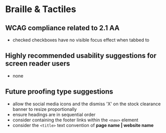 # Braille & Tactiles
## WCAG compliance related to 2.1 AA
- checked checkboxes have no visible focus effect when tabbed to
## Highly recommended usability suggestions for screen reader users
- none
## Future proofing type suggestions
- allow the social media icons and the dismiss 'X' on the stock clearance banner to resize proportionally
- ensure headings are in sequential order
- consider containing the footer links within the `<nav>` element
- consider the `<title>` text convention of **page name | website name**
